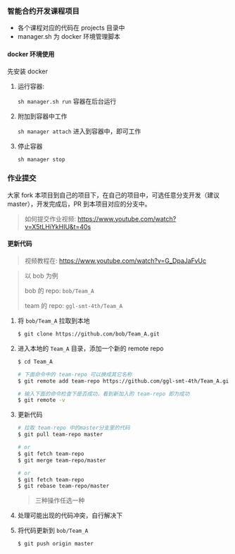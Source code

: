 ### 智能合约开发课程项目

* 各个课程对应的代码在 projects 目录中
* manager.sh 为 docker 环境管理脚本

####  docker 环境使用

先安装 docker

1. 运行容器:

    `sh manager.sh run` 容器在后台运行

2. 附加到容器中工作

    `sh manager attach` 进入到容器中，即可工作

3.  停止容器

    `sh manager stop` 

### 作业提交

大家 fork 本项目到自己的项目下，在自己的项目中，可选任意分支开发（建议 master），开发完成后，PR 到本项目对应的分支中。

> 如何提交作业视频: https://www.youtube.com/watch?v=X5tLHiYkHIU&t=40s

#### 更新代码

> 视频教程在: https://www.youtube.com/watch?v=G_DpaJaFvUc

> 以 bob 为例
>
> bob 的 repo: `bob/Team_A`
>
> team 的 repo: `ggl-smt-4th/Team_A`

1. 将 `bob/Team_A` 拉取到本地

    ```bash
    $ git clone https://github.com/bob/Team_A.git
    ```

2. 进入本地的 `Team_A` 目录，添加一个新的 remote repo

    ```bash
    $ cd Team_A

    # 下面命令中的 team-repo 可以换成其它名称
    $ git remote add team-repo https://github.com/ggl-smt-4th/Team_A.git

    # 输入下面的命令检查下是否成功，看到新加入的 team-repo 即为成功
    $ git remote -v
    ```

2. 更新代码

    ```bash
    # 拉取 team-repo 中的master分支里的代码
    $ git pull team-repo master

    # or
    $ git fetch team-repo
    $ git merge team-repo/master

    # or
    $ git fetch team-repo
    $ git rebase team-repo/master
    ```

    > 三种操作任选一种

3. 处理可能出现的代码冲突，自行解决下

4. 将代码更新到 `bob/Team_A`

    ```bash
    $ git push origin master
    ```

